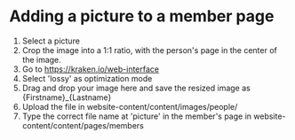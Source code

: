# Adding a picture to a member page

1. Select a picture
2. Crop the image into a 1:1 ratio, with the person's page in the center of the image. 
3. Go to https://kraken.io/web-interface
4. Select 'lossy' as optimization mode
5. Drag and drop your image here and save the resized image as {Firstname}_{Lastname}
6. Upload the file in website-content/content/images/people/
7. Type the correct file name at 'picture' in the member's page in website-content/content/pages/members 
